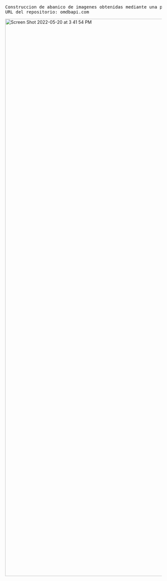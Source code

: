 <pre>Construccion de abanico de imagenes obtenidas mediante una peticion GET (Ajax).
URL del repositorio: omdbapi.com
</pre>
<img width="1791" alt="Screen Shot 2022-05-20 at 3 41 54 PM" src="https://user-images.githubusercontent.com/20538219/169607672-19759053-7188-41b3-b8df-90f0da6e6bb3.png">

